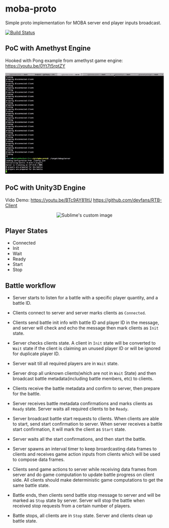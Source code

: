 # moba-proto
Simple proto implementation for MOBA server end player inputs broadcast.

[![Build Status][travis-image]][travis-url]

## PoC with Amethyst Engine
Hooked with Pong example from amethyst game engine: https://youtu.be/0Yt7t5rptZY

<p align="center">
  <img src="https://raw.githubusercontent.com/devfans/moba-proto/master/poc-pong.gif" alt="Sublime's custom image" width="600" height="320"/>
</p>

## PoC with Unity3D Engine
Vido Demo: https://youtu.be/BTc9AY81ltU
https://github.com/devfans/RTB-Client 

<p align="center">
  <img src="https://raw.githubusercontent.com/devfans/moba-proto/master/poc-tank.gif" alt="Sublime's custom image" width="600" height="320"/>
</p>

## Player States
+ Connected
+ Init
+ Wait
+ Ready
+ Start
+ Stop


## Battle workflow

+ Server starts to listen for a battle with a specific player quantity, and a battle ID.

+ Clients connect to server and server marks clients as `Connected`.

+ Clients send battle init info  with battle ID and player ID in the message, and server will check and echo the message then mark clients as `Init` state.

+ Server checks clients state. A client in `Init` state will be converted to `Wait` state if the client is claiming an unused player ID or will be ignored for duplicate player ID. 

+ Server wait till all required players are in `Wait` state. 

+ Server drop all unknown clients(which are not in `Wait` State) and then broadcast battle metadata(including battle members, etc) to clients. 

+ Clients receive the battle metadata and confirm to server, then prepare for the battle.

+ Server receives battle metadata confirmations and marks clients as `Ready` state. Server waits all required clients to be `Ready`.

+ Server broadcast battle start requests to clients. When clients are able to start, send start confirmation to server. When server receives a battle start confirmation, it will mark the client as `Start` state.

+ Server waits all the start confirmations, and then start the battle.

+ Server spawns an interval timer to keep broardcasting data frames to clients and receives game action inputs from clients which will be used to compose data frames.

+ Clients send game actions to server while receiving data frames from server and do game computation to update battle progress on client side. All clients should make deterministic game computations to get the same battle state.

+ Battle ends, then clients send battle stop message to server and will be marked as `Stop` state by server. Server will stop the battle when received stop requests from a certain number of players.

+ Battle stops, all clients are in `Stop` state. Server and clients clean up battle state.


[travis-image]: https://img.shields.io/travis/devfans/moba-proto/master.svg
[travis-url]: https://travis-ci.org/devfans/moba-proto


